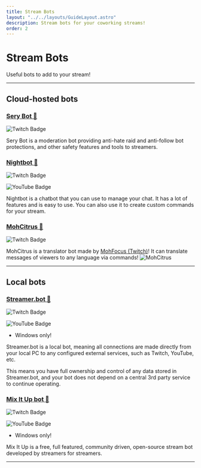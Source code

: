 ```yaml
---
title: Stream Bots
layout: "../../layouts/GuideLayout.astro"
description: Stream bots for your coworking streams!
order: 2
---
```


# Stream Bots

Useful bots to add to your stream! 

---

## Cloud-hosted bots

### [Sery Bot 🔗](https://serycodes.carrd.co/)

<div class="flex flex-row gap-2">

![Twitch Badge](https://img.shields.io/badge/Twitch-9146FF?logo=twitch&logoColor=fff&style=for-the-badge)

</div>

Sery Bot is a moderation bot providing anti-hate raid and anti-follow bot protections, and other safety features and tools to streamers.

### [Nightbot 🔗](https://nightbot.tv/)

<div class="flex flex-row gap-2">

![Twitch Badge](https://img.shields.io/badge/Twitch-9146FF?logo=twitch&logoColor=fff&style=for-the-badge)

![YouTube Badge](https://img.shields.io/badge/YouTube-F00?logo=youtube&logoColor=fff&style=for-the-badge)
</div>

Nightbot is a chatbot that you can use to manage your chat. It has a lot of features and is easy to use. You can also use it to create custom commands for your stream.

### [MohCitrus 🔗](https://www.twitch.tv/MohCitrus/about)

<div class="flex flex-row gap-2">

![Twitch Badge](https://img.shields.io/badge/Twitch-9146FF?logo=twitch&logoColor=fff&style=for-the-badge)
</div>


MohCitrus is a translator bot made by [MohFocus (Twitch)](https://twitch.tv/MohFocus)! It can translate messages of viewers to any language via commands!
![MohCitrus](/images/bots/mohcitrus.webp)

---

## Local bots

### [Streamer.bot 🔗](https://streamer.bot/)

<div class="flex flex-row gap-2">

![Twitch Badge](https://img.shields.io/badge/Twitch-9146FF?logo=twitch&logoColor=fff&style=for-the-badge)

![YouTube Badge](https://img.shields.io/badge/YouTube-F00?logo=youtube&logoColor=fff&style=for-the-badge)
</div>

- Windows only! 

Streamer.bot is a local bot, meaning all connections are made directly from your local PC to any configured external services, such as Twitch, YouTube, etc.

This means you have full ownership and control of any data stored in Streamer.bot, and your bot does not depend on a central 3rd party service to continue operating.

### [Mix It Up bot 🔗](https://mixitupapp.com/)

<div class="flex flex-row gap-2">

![Twitch Badge](https://img.shields.io/badge/Twitch-9146FF?logo=twitch&logoColor=fff&style=for-the-badge)

![YouTube Badge](https://img.shields.io/badge/YouTube-F00?logo=youtube&logoColor=fff&style=for-the-badge)
</div>

- Windows only!

Mix It Up is a free, full featured, community driven, open-source stream bot developed by streamers for streamers.

---